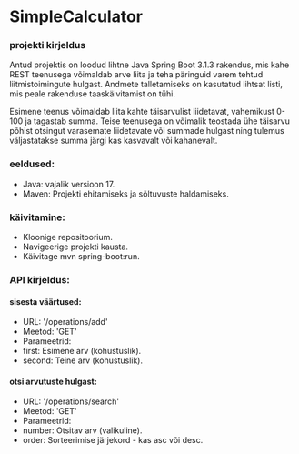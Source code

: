 # SimpleCalculator

### projekti kirjeldus


Antud projektis on loodud lihtne Java Spring Boot 3.1.3 rakendus, mis kahe REST teenusega võimaldab arve liita ja teha päringuid varem tehtud liitmistoimingute hulgast. 
Andmete talletamiseks on kasutatud lihtsat listi, mis peale rakenduse taaskäivitamist on tühi.  

Esimene teenus võimaldab liita kahte täisarvulist liidetavat, vahemikust 0-100 ja tagastab summa.
Teise teenusega on võimalik teostada ühe täisarvu põhist otsingut varasemate liidetavate või summade hulgast ning tulemus väljastatakse summa järgi kas kasvavalt või kahanevalt.

### eeldused:
* Java: vajalik versioon 17.  
* Maven: Projekti ehitamiseks ja sõltuvuste haldamiseks.

### käivitamine:
* Kloonige repositoorium.
* Navigeerige projekti kausta.
* Käivitage mvn spring-boot:run.

### API kirjeldus:

#### sisesta väärtused:  
* URL: '/operations/add'
* Meetod: 'GET'  
*  Parameetrid:
* first: Esimene arv (kohustuslik).
* second: Teine arv (kohustuslik).

#### otsi arvutuste hulgast:

* URL: '/operations/search'
* Meetod: 'GET'
* Parameetrid:
* number: Otsitav arv (valikuline).
* order: Sorteerimise järjekord - kas asc või desc.
